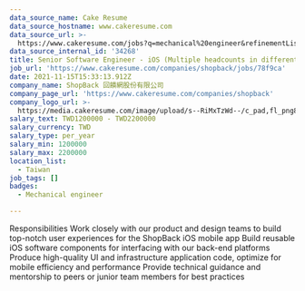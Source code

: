```yaml
---
data_source_name: Cake Resume
data_source_hostname: www.cakeresume.com
data_source_url: >-
  https://www.cakeresume.com/jobs?q=mechanical%20engineer&refinementList%5Blang_name%5D%5B0%5D=English&refinementList%5Bsalary_type%5D=per_year&range%5Bsalary_range%5D%5Bmin%5D=1000000&page=3
data_source_internal_id: '34268'
title: Senior Software Engineer - iOS (Multiple headcounts in different teams)
job_url: 'https://www.cakeresume.com/companies/shopback/jobs/78f9ca'
date: 2021-11-15T15:33:13.912Z
company_name: ShopBack 回饋網股份有限公司
company_page_url: 'https://www.cakeresume.com/companies/shopback'
company_logo_url: >-
  https://media.cakeresume.com/image/upload/s--RiMxTzWd--/c_pad,fl_png8,h_200,w_200/v1657599645/hma3pimzrdw1b4eq527q.png
salary_text: TWD1200000 - TWD2200000
salary_currency: TWD
salary_type: per_year
salary_min: 1200000
salary_max: 2200000
location_list:
  - Taiwan
job_tags: []
badges:
  - Mechanical engineer

---
```


Responsibilities Work closely with our product and design teams to build top-notch user experiences for the ShopBack iOS mobile app Build reusable iOS software components for interfacing with our back-end platforms Produce high-quality UI and infrastructure application code, optimize for mobile efficiency and performance Provide technical guidance and mentorship to peers or junior team members for best practices